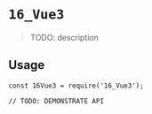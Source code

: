 # `16_Vue3`

> TODO: description

## Usage

```
const 16Vue3 = require('16_Vue3');

// TODO: DEMONSTRATE API
```
